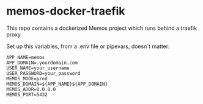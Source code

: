 # memos-docker-traefik
This repo contains a dockerized Memos project which runs behind a traefik proxy

Set up this variables, from a .env file or pipevars, doesn´t matter:
```
APP_NAME=memos
APP_DOMAIN=.yourdomain.com
USER_NAME=your_username
USER_PASSWORD=your_password
MEMOS_MODE=prod
MEMOS_DOMAIN=${APP_NAME}${APP_DOMAIN}
MEMOS_ADDR=0.0.0.0
MEMOS_PORT=5432
```
